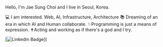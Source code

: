 Hello, I'm Jae Sung Choi and I live in Seoul, Korea.

💻 I am interested. Web, AI, Infrastructure, Architecture
📚 Dreaming of an era in which AI and Human collaborate.
✨Programming is just a means of expression.
✝️Acting and working as if there's a god and I try.

[![Linkedin Badge](https://img.shields.io/badge/-LinkedIn-blue?style=flat-square&logo=Linkedin&logoColor=white&link=https://www.linkedin.com/in/jaesung-choi-7931a1207/)](
